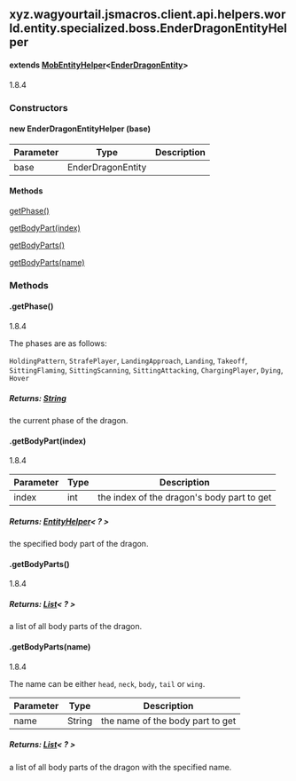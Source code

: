 

xyz.wagyourtail.jsmacros.client.api.helpers.world.entity.specialized.boss.EnderDragonEntityHelper
-------------------------------------------------------------------------------------------------

#### extends [MobEntityHelper](1.9.2/xyz/wagyourtail/jsmacros/client/api/helpers/world/entity/MobEntityHelper.html)<[EnderDragonEntity](https://wagyourtail.xyz/Projects/MinecraftMappingViewer/App?mapping=INTERMEDIARY,YARN&version=1.20.5&search=net/minecraft/entity/boss/dragon/EnderDragonEntity)>

1.8.4

### Constructors

#### new EnderDragonEntityHelper (base)

| Parameter | Type | Description |
|---|---|---|
| base | EnderDragonEntity |  |



#### Methods

[getPhase()](#getPhase-)


[getBodyPart(index)](#getBodyPart-int-)


[getBodyParts()](#getBodyParts-)


[getBodyParts(name)](#getBodyParts-String-)



### Methods

#### .getPhase()

1.8.4

The phases are as follows:

`HoldingPattern`, `StrafePlayer`, `LandingApproach`, `Landing`,
`Takeoff`, `SittingFlaming`, `SittingScanning`, `SittingAttacking`,
`ChargingPlayer`, `Dying`, `Hover`


##### Returns: [String](https://docs.oracle.com/javase/8/docs/api/index.html?java/lang/String.html)

the current phase of the dragon.



#### .getBodyPart(index)

1.8.4

| Parameter | Type | Description |
|---|---|---|
| index | int | the index of the dragon's body part to get |

##### Returns: [EntityHelper](1.9.2/xyz/wagyourtail/jsmacros/client/api/helpers/world/entity/EntityHelper.html)< ? >

the specified body part of the dragon.



#### .getBodyParts()

1.8.4


##### Returns: [List](https://docs.oracle.com/javase/8/docs/api/index.html?java/util/List.html)< ? >

a list of all body parts of the dragon.



#### .getBodyParts(name)

1.8.4

The name can be either `head`, `neck`, `body`, `tail` or
`wing`.

| Parameter | Type | Description |
|---|---|---|
| name | String | the name of the body part to get |

##### Returns: [List](https://docs.oracle.com/javase/8/docs/api/index.html?java/util/List.html)< ? >

a list of all body parts of the dragon with the specified name.




